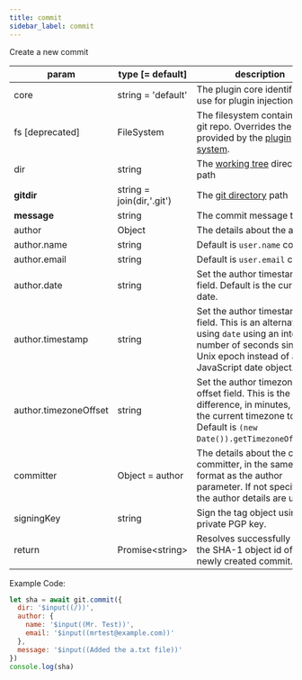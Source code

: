 ```yaml
---
title: commit
sidebar_label: commit
---
```


Create a new commit

| param                 | type [= default]          | description                                                                                                                                                         |
| --------------------- | ------------------------- | ------------------------------------------------------------------------------------------------------------------------------------------------------------------- |
| core                  | string = 'default'        | The plugin core identifier to use for plugin injection                                                                                                              |
| fs [deprecated]       | FileSystem                | The filesystem containing the git repo. Overrides the fs provided by the [plugin system](./plugin_fs.md).                                                           |
| dir                   | string                    | The [working tree](dir-vs-gitdir.md) directory path                                                                                                                 |
| **gitdir**            | string = join(dir,'.git') | The [git directory](dir-vs-gitdir.md) path                                                                                                                          |
| **message**           | string                    | The commit message to use.                                                                                                                                          |
| author                | Object                    | The details about the author.                                                                                                                                       |
| author.name           | string                    | Default is `user.name` config.                                                                                                                                      |
| author.email          | string                    | Default is `user.email` config.                                                                                                                                     |
| author.date           | string                    | Set the author timestamp field. Default is the current date.                                                                                                        |
| author.timestamp      | string                    | Set the author timestamp field. This is an alternative to using `date` using an integer number of seconds since the Unix epoch instead of a JavaScript date object. |
| author.timezoneOffset | string                    | Set the author timezone offset field. This is the difference, in minutes, from the current timezone to UTC. Default is `(new Date()).getTimezoneOffset()`.          |
| committer             | Object = author           | The details about the commit committer, in the same format as the author parameter. If not specified, the author details are used.                                  |
| signingKey            | string                    | Sign the tag object using this private PGP key.                                                                                                                     |
| return                | Promise\<string\>         | Resolves successfully with the SHA-1 object id of the newly created commit.                                                                                         |

Example Code:

```js live
let sha = await git.commit({
  dir: '$input((/))',
  author: {
    name: '$input((Mr. Test))',
    email: '$input((mrtest@example.com))'
  },
  message: '$input((Added the a.txt file))'
})
console.log(sha)
```

<script>
(function rewriteEditLink() {
  const el = document.querySelector('a.edit-page-link.button');
  if (el) {
    el.href = 'https://github.com/isomorphic-git/isomorphic-git/edit/master/src/commands/commit.js';
  }
})();
</script>